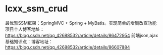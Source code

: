 # lcxx_ssm_crud
最优雅SSM框架：SpringMVC + Spring + MyBatis。实现简单的增删改查功能
项目个人博客地址：https://blog.csdn.net/qq_42688532/article/details/86472954
前端json,ajax基础知识点：博客地址：https://blog.csdn.net/qq_42688532/article/details/86607884
